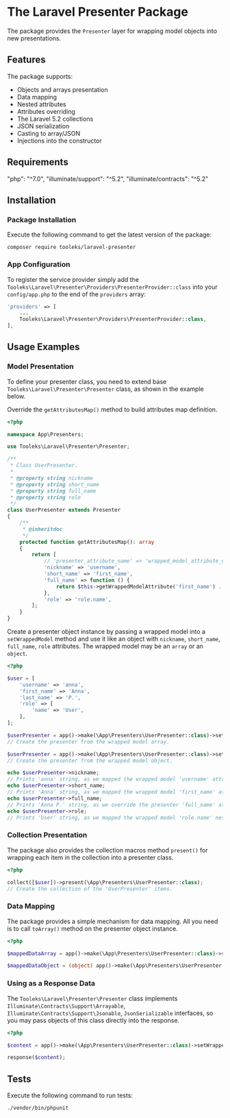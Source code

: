 # The Laravel Presenter Package

The package provides the `Presenter` layer for wrapping model objects into new presentations.

## Features

The package supports:

* Objects and arrays presentation
* Data mapping
* Nested attributes
* Attributes overriding
* The Laravel 5.2 collections
* JSON serialization
* Casting to array/JSON
* Injections into the constructor

## Requirements

"php": "^7.0",
"illuminate/support": "^5.2",
"illuminate/contracts": "^5.2"

## Installation

### Package Installation

Execute the following command to get the latest version of the package:

```shell
composer require tooleks/laravel-presenter
```

### App Configuration

To register the service provider simply add the `Tooleks\Laravel\Presenter\Providers\PresenterProvider::class` into your `config/app.php` to the end of the `providers` array:

```php
'providers' => [
    ...
    Tooleks\Laravel\Presenter\Providers\PresenterProvider::class,
],
```


## Usage Examples

### Model Presentation

To define your presenter class, you need to extend base `Tooleks\Laravel\Presenter\Presenter` class, as shown in the example below.

Override the `getAttributesMap()` method to build attributes map definition.

```php
<?php

namespace App\Presenters;

use Tooleks\Laravel\Presenter\Presenter;

/**
 * Class UserPresenter.
 *
 * @property string nickname
 * @property string short_name
 * @property string full_name
 * @property string role
 */
class UserPresenter extends Presenter
{
    /**
     * @inheritdoc
     */
    protected function getAttributesMap(): array
    {
        return [
            // 'presenter_attribute_name' => 'wrapped_model_attribute_name'
            'nickname' => 'username',
            'short_name' => 'first_name',
            'full_name' => function () {
                return $this->getWrappedModelAttribute('first_name') . ' ' . $this->getWrappedModelAttribute('last_name');
            },
            'role' => 'role.name',
        ];
    }
}
```

Create a presenter object instance by passing a wrapped model into a `setWrappedModel` method and use it like an object with `nickname`, `short_name`, `full_name`, `role` attributes. The wrapped model may be an `array` or an `object`.

```php
<?php

$user = [ 
    'username' => 'anna',
    'first_name' => 'Anna',
    'last_name' => 'P.',
    'role' => [
        'name' => 'User',
    ],
];

$userPresenter = app()->make(\App\Presenters\UserPresenter::class)->setWrappedModel($user);
// Create the presenter from the wrapped model array.

$userPresenter = app()->make(\App\Presenters\UserPresenter::class)->setWrappedModel((object)$user);
// Create the presenter from the wrapped model object.

echo $userPresenter->nickname;
// Prints 'anna' string, as we mapped the wrapped model 'username' attribute to the presenter 'nickname' attribute.
echo $userPresenter->short_name;
// Prints 'Anna' string, as we mapped the wrapped model 'first_name' attribute to the presenter 'short_name' attribute.
echo $userPresenter->full_name;
// Prints 'Anna P.' string, as we override the presenter 'full_name' attribute by the anonymous function.
echo $userPresenter->role;
// Prints 'User' string, as we mapped the wrapped model 'role.name' nested attribute to the presenter 'role' attribute.
```

### Collection Presentation

The package also provides the collection macros method `present()` for wrapping each item in the collection into a presenter class.

```php
<?php

collect([$user])->present(\App\Presenters\UserPresenter::class);
// Create the collection of the 'UserPresenter' items.
```

### Data Mapping

The package provides a simple mechanism for data mapping. All you need is to call `toArray()` method on the presenter object instance.

```php
<?php

$mappedDataArray = app()->make(\App\Presenters\UserPresenter::class)->setWrappedModel($user)->toArray();

$mappedDataObject = (object) app()->make(\App\Presenters\UserPresenter::class)->setWrappedModel($user)->toArray();
```

### Using as a Response Data

The `Tooleks\Laravel\Presenter\Presenter` class implements `Illuminate\Contracts\Support\Arrayable`, `Illuminate\Contracts\Support\Jsonable`, `JsonSerializable` interfaces, so you may pass objects of this class directly into the response.

```php
<?php

$content = app()->make(\App\Presenters\UserPresenter::class)->setWrappedModel($user);

response($content);
```

## Tests

Execute the following command to run tests:

```shell
./vendor/bin/phpunit
```
